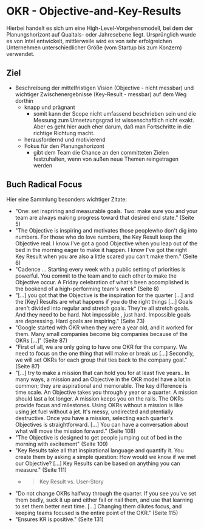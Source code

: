 # OKR - Objective-and-Key-Results

Hierbei handelt es sich um eine High-Level-Vorgehensmodell, bei dem der Planungshorizont auf Qualtals- oder Jahresebene liegt. Ursprünglich wurde es von Intel entwickelt, mittlerweile wird es von sehr erfolgreichen Unternehmen unterschiedlicher Größe (vom Startup bis zum Konzern) verwendet.

## Ziel

* Beschreibung der mittelfristigen Vision (Objective - nicht messbar) und wichtiger Zwischenergebnisse (Key-Result - messbar) auf dem Weg dorthin
  * knapp und prägnant
    * somit kann der Scope nicht umfassend beschrieben sein und die Messung zum Umsetzungsgrad ist wissenschaftlich nicht exakt. Aber es geht hier auch eher darum, daß man Fortschritte in die richtige Richtung macht.
  * herausfordernd und motivierend
  * Fokus für den Planungshorizont
    * gibt dem Team die Chance an den committeten Zielen festzuhalten, wenn von außen neue Themen reingetragen werden

## Buch Radical Focus

Hier eine Sammlung besonders wichtiger Zitate:

* "One: set inspriring and measurable goals. Two: make sure you and your team are always making progress toward that desired end state." (Seite 5)
* "The Objective is inspiring and motivates those peoplewho don't dig into numbers. For those who do love numbers, the Key Result keep the Objective real. I know I've got a good Objective when you leap out of the bed in the morning eager to make it happen. I know I've got the right Key Result when you are also a little scared you can't make them." (Seite 6)
* "Cadence ... Starting every week with a public setting of priorities is powerful. You commit to the team and to each other to make the Objective occur. A Friday celebration of what's been accomplished is the bookend of a high-performing team's week" (Seite 8)
* "[...] you got that the Objective is the inspiration for the quarter [...] and the [Key] Results are what happens if you do the right things [...] Goals aren't divided into regular and stretch goals. They're all stretch goals. And they need to be hard. Not impossible , just hard. Impossible goals are depressing. Hard goals are inspiring." (Seite 73)
* "Google started with OKR when they were a year old, and it worked for them. Many small companies become big companies because of the OKRs [...]" (Seite 87)
* "First of all, we are only going to have one OKR for the company. We need to focus on the one thing that will make or break us [...] Secondly, we will set OKRs for each group that ties back to the company goal." (Seite 87)
* "[...] try to make a mission that can hold you for at least five years.. In many ways, a mission and an Objective in the OKR model have a lot in common; they are aspirational and memorable. The key difference is time scale. An Objective takes you through y year or a quarter. A mission should last a lot longer. A mission keeps you on the rails. The OKRs provide focus and milestones. Using OKRs without a mission is like using jet fuel without a jet. It's messy, undirected and ptentially destructive. Once you have a mission, selecting each quarter's Objectives is straightforward. [...] You can have a conversation about what will move the mission forward." (Seite 108)
* "The Objective is designed to get people jumping out of bed in the morning with excitement" (Seite 109)
* "Key Results take all that inspirational language and quantify it. You create them by asking a simple question: How would we know if we met our Objective? [...] Key Results can be based on anything you can measure." (Seite 111)
  * > Key Result vs. User-Story
* "Do not change OKRs halfway through the quarter. If you see you've set them badly, suck it up and either fail or nail them, and use that learning to set them better next time. [...] Changing them dilutes focus, and keeping teams focused is the entire point of the OKR." (Seite 115)
* "Ensures KR is positive." (Seite 131)
